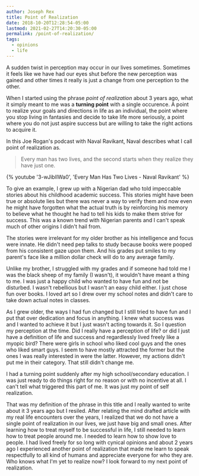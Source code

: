 ```yaml
---
author: Joseph Rex
title: Point of Realization
date: 2018-10-20T12:28:54-05:00
lastmod: 2021-02-27T14:20:30-05:00
permalink: /point-of-realization/
tags:
  - opinions
  - life
---
```

A sudden twist in perception may occur in our lives sometimes. Sometimes it feels
like we have had our eyes shut before the new perception was gained and other times
it really is just a change from one perception to the other.
<!--more-->

When I started using the phrase *point of realization* about 3 years ago, what it
simply meant to me was a **turning point** with a single occurence. A point to
realize your goals and directions in life as an individual, the point where you
stop living in fantasies and decide to take life more seriously, a point where
you do not just aspire success but are willing to take the right actions to
acquire it.

In this Joe Rogan's podcast with Naval Ravikant, Naval describes what I call point
of realization as.

> Every man has two lives, and the second starts when they realize they have just
> one.

{% youtube '3-wJiblIWa0', 'Every Man Has Two Lives - Naval Ravikant' %}

To give an example, I grew up with a Nigerian dad who told impeccable stories about
his childhood academic success. This stories might have been true or absolute lies
but there was never a way to verify them and now even he might have forgotten what
the actual truth is by reinforcing his memory to believe what he thought he had to
tell his kids to make them strive for success. This was a known trend with Nigerian
parents and I can't speak much of other origins I didn't hail from.

The stories were irrelevant for my older brother as his intelligence and focus were
innate. He didn't need pep talks to study because books were pooped from his
consistent gaze upon them. And his grades put smiles to my parent's face like a
million dollar check will do to any average family.

Unlike my brother, I struggled with my grades and if someone had told me I was the
black sheep of my family (I wasn't), it wouldn't have meant a thing to me. I was just
a happy child who wanted to have fun and not be disturbed. I wasn't rebellious but
I wasn't an easy child either. I just chose fun over books. I loved art so I drew
over my school notes and didn't care to take down actual notes in classes.

As I grew older, the ways I had fun changed but I still tried to have fun and I put
that over dedication and focus in anything. I knew what success was and I wanted to
achieve it but I just wasn't acting towards it. So I question my perception at the
time. Did I really have a perception of life? or did I just have a definition of
life and success and regardlessly lived freely like a myopic bird? There were girls
in school who liked cool guys and the ones who liked smart guys. I seem to have
mostly attracted the former but the ones I was really interested in were the latter.
However, my actions didn't put me in their category. That still didn't change me.

I had a turning point suddenly after my high school/secondary education. I was just
ready to do things right for no reason or with no incentive at all. I can't tell
what triggered this part of me. It was just my point of self realization.

That was my definition of the phrase in this title and I really wanted to write
about it 3 years ago but I resiled. After relating the mind drafted article with my
real life encounters over the years, I realized that we do not have a single point of
realization in our lives, we just have big and small ones. After learning how to
treat myself to be successful in life, I still needed to learn how to treat people
around me. I needed to learn how to show love to people. I had lived freely for so
long with cynical opinions and about 2 years ago I experienced another point of
realization that made me learn to speak respectfully to all kind of humans and
appreciate everyone for who they are. Who knows what I'm yet to realize now? I look
forward to my next point of realization.
